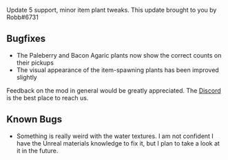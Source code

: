 Update 5 support, minor item plant tweaks. This update brought to you by Robb#6731




## Bugfixes

- The Paleberry and Bacon Agaric plants now show the correct counts on their pickups
- The visual appearance of the item-spawning plants has been improved slightly

Feedback on the mod in general would be greatly appreciated. The [Discord](http://discord.gg/zqp6U7Y7Nu) is the best place to reach us.

## Known Bugs

- Something is really weird with the water textures. I am not confident I have the Unreal materials knowledge to fix it, but I plan to take a look at it in the future.
